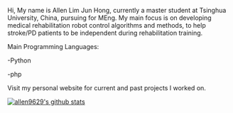 Hi,
My name is Allen Lim Jun Hong, currently a master student at Tsinghua University, China, pursuing for MEng.
My main focus is on developing medical rehabilitation robot control algorithms and methods, to help stroke/PD patients to be independent during rehabilitation training.

Main Programming Languages:

-Python

-php

Visit my personal website for current and past projects I worked on.

[![allen9629's github stats](https://github-readme-stats.vercel.app/api?username=allen9629)](https://github.com/allen9629)
